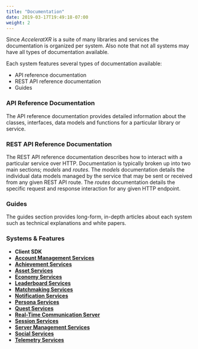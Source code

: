 ```yaml
---
title: "Documentation"
date: 2019-03-17T19:49:18-07:00
weight: 2
---
```


Since _AcceleratXR_ is a suite of many libraries and services the documentation is organized per system. Also note that not all systems may have all types of documentation available.

Each system features several types of documentation available:

- API reference documentation
- REST API reference documentation
- Guides

### API Reference Documentation

The API reference documentation provides detailed information about the classes, interfaces, data models and functions for a particular library or service.

### REST API Reference Documentation

The REST API reference documentation describes how to interact with a particular service over HTTP. Documentation is typically broken up into two main sections; _models_ and _routes_. The _models_ documentation details the individual data models managed by the service that may be sent or received from any given REST API route. The _routes_ documentation details the specific request and response interaction for any given HTTP endpoint.

### Guides

The guides section provides long-form, in-depth articles about each system such as technical explanations and white papers.

### Systems & Features

- **Client SDK**
- [**Account Management Services**](/docs/account_services)
- [**Achievement Services**](/docs/achievements_services)
- [**Asset Services**](/docs/asset_services)
- [**Economy Services**](/docs/economy_services)
- [**Leaderboard Services**](/docs/leaderboard_services)
- [**Matchmaking Services**](/docs/matchmaking_services)
- [**Notification Services**](/docs/notification_services)
- [**Persona Services**](/docs/persona_services)
- [**Quest Services**](/docs/quest_services)
- [**Real-Time Communication Server**](/docs/rtc_server)
- [**Session Services**](/docs/session_services)
- [**Server Management Services**](/docs/server_manager_services)
- [**Social Services**](/docs/social_services)
- [**Telemetry Services**](/docs/telemetry_services)
